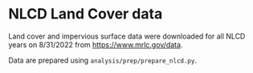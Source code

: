 # NLCD Land Cover data

Land cover and impervious surface data were downloaded for all NLCD years on
8/31/2022 from https://www.mrlc.gov/data.

Data are prepared using `analysis/prep/prepare_nlcd.py`.

